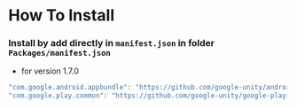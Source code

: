 # How To Install

### Install by add directly in `manifest.json` in folder `Packages/manifest.json`


+ for version 1.7.0

```cs
"com.google.android.appbundle": "https://github.com/google-unity/android-app-bundle.git?path=Assets/_Root#1.7.0",
"com.google.play.common": "https://github.com/google-unity/google-play-common.git?path=Assets/_Root#1.7.0",
```
